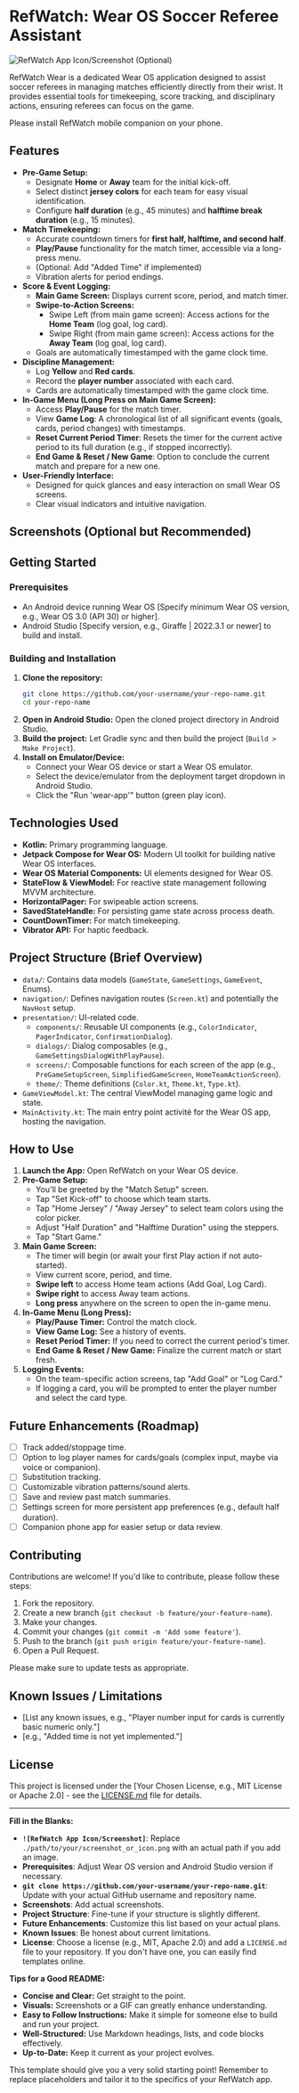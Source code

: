 # RefWatch: Wear OS Soccer Referee Assistant

![RefWatch App Icon/Screenshot (Optional)](./ic_launcher-playstore.png) 

RefWatch Wear is a dedicated Wear OS application designed to assist soccer referees in managing matches efficiently directly from their wrist. It provides essential tools for timekeeping, score tracking, and disciplinary actions, ensuring referees can focus on the game.

Please install RefWatch mobile companion on your phone.
## Features

*   **Pre-Game Setup:**
    *   Designate **Home** or **Away** team for the initial kick-off.
    *   Select distinct **jersey colors** for each team for easy visual identification.
    *   Configure **half duration** (e.g., 45 minutes) and **halftime break duration** (e.g., 15 minutes).
*   **Match Timekeeping:**
    *   Accurate countdown timers for **first half, halftime, and second half**.
    *   **Play/Pause** functionality for the match timer, accessible via a long-press menu.
    *   (Optional: Add "Added Time" if implemented)
    *   Vibration alerts for period endings.
*   **Score & Event Logging:**
    *   **Main Game Screen:** Displays current score, period, and match timer.
    *   **Swipe-to-Action Screens:**
        *   Swipe Left (from main game screen): Access actions for the **Home Team** (log goal, log card).
        *   Swipe Right (from main game screen): Access actions for the **Away Team** (log goal, log card).
    *   Goals are automatically timestamped with the game clock time.
*   **Discipline Management:**
    *   Log **Yellow** and **Red cards**.
    *   Record the **player number** associated with each card.
    *   Cards are automatically timestamped with the game clock time.
*   **In-Game Menu (Long Press on Main Game Screen):**
    *   Access **Play/Pause** for the match timer.
    *   View **Game Log**: A chronological list of all significant events (goals, cards, period changes) with timestamps.
    *   **Reset Current Period Timer**: Resets the timer for the current active period to its full duration (e.g., if stopped incorrectly).
    *   **End Game & Reset / New Game**: Option to conclude the current match and prepare for a new one.
*   **User-Friendly Interface:**
    *   Designed for quick glances and easy interaction on small Wear OS screens.
    *   Clear visual indicators and intuitive navigation.

## Screenshots (Optional but Recommended)

<!-- Add 2-4 key screenshots here. You can use HTML for layout if needed. -->
<!-- Example:
<p float="left">
  <img src="./path/to/screenshot1.png" width="200" />
  <img src="./path/to/screenshot2.png" width="200" />
  <img src="./path/to/screenshot3.png" width="200" />
</p>
-->

## Getting Started

### Prerequisites

*   An Android device running Wear OS [Specify minimum Wear OS version, e.g., Wear OS 3.0 (API 30) or higher].
*   Android Studio [Specify version, e.g., Giraffe | 2022.3.1 or newer] to build and install.

### Building and Installation

1.  **Clone the repository:**
    ```bash
    git clone https://github.com/your-username/your-repo-name.git
    cd your-repo-name
    ```
2.  **Open in Android Studio:**
    Open the cloned project directory in Android Studio.
3.  **Build the project:**
    Let Gradle sync and then build the project (`Build > Make Project`).
4.  **Install on Emulator/Device:**
    *   Connect your Wear OS device or start a Wear OS emulator.
    *   Select the device/emulator from the deployment target dropdown in Android Studio.
    *   Click the "Run 'wear-app'" button (green play icon).

## Technologies Used

*   **Kotlin:** Primary programming language.
*   **Jetpack Compose for Wear OS:** Modern UI toolkit for building native Wear OS interfaces.
*   **Wear OS Material Components:** UI elements designed for Wear OS.
*   **StateFlow & ViewModel:** For reactive state management following MVVM architecture.
*   **HorizontalPager:** For swipeable action screens.
*   **SavedStateHandle:** For persisting game state across process death.
*   **CountDownTimer:** For match timekeeping.
*   **Vibrator API:** For haptic feedback.

## Project Structure (Brief Overview)

*   `data/`: Contains data models (`GameState`, `GameSettings`, `GameEvent`, Enums).
*   `navigation/`: Defines navigation routes (`Screen.kt`) and potentially the `NavHost` setup.
*   `presentation/`: UI-related code.
    *   `components/`: Reusable UI components (e.g., `ColorIndicator`, `PagerIndicator`, `ConfirmationDialog`).
    *   `dialogs/`: Dialog composables (e.g., `GameSettingsDialogWithPlayPause`).
    *   `screens/`: Composable functions for each screen of the app (e.g., `PreGameSetupScreen`, `SimplifiedGameScreen`, `HomeTeamActionScreen`).
    *   `theme/`: Theme definitions (`Color.kt`, `Theme.kt`, `Type.kt`).
*   `GameViewModel.kt`: The central ViewModel managing game logic and state.
*   `MainActivity.kt`: The main entry point activité for the Wear OS app, hosting the navigation.

## How to Use

1.  **Launch the App:** Open RefWatch on your Wear OS device.
2.  **Pre-Game Setup:**
    *   You'll be greeted by the "Match Setup" screen.
    *   Tap "Set Kick-off" to choose which team starts.
    *   Tap "Home Jersey" / "Away Jersey" to select team colors using the color picker.
    *   Adjust "Half Duration" and "Halftime Duration" using the steppers.
    *   Tap "Start Game."
3.  **Main Game Screen:**
    *   The timer will begin (or await your first Play action if not auto-started).
    *   View current score, period, and time.
    *   **Swipe left** to access Home team actions (Add Goal, Log Card).
    *   **Swipe right** to access Away team actions.
    *   **Long press** anywhere on the screen to open the in-game menu.
4.  **In-Game Menu (Long Press):**
    *   **Play/Pause Timer:** Control the match clock.
    *   **View Game Log:** See a history of events.
    *   **Reset Period Timer:** If you need to correct the current period's timer.
    *   **End Game & Reset / New Game:** Finalize the current match or start fresh.
5.  **Logging Events:**
    *   On the team-specific action screens, tap "Add Goal" or "Log Card."
    *   If logging a card, you will be prompted to enter the player number and select the card type.

## Future Enhancements (Roadmap)

*   [ ] Track added/stoppage time.
*   [ ] Option to log player names for cards/goals (complex input, maybe via voice or companion).
*   [ ] Substitution tracking.
*   [ ] Customizable vibration patterns/sound alerts.
*   [ ] Save and review past match summaries.
*   [ ] Settings screen for more persistent app preferences (e.g., default half duration).
*   [ ] Companion phone app for easier setup or data review.

## Contributing

Contributions are welcome! If you'd like to contribute, please follow these steps:

1.  Fork the repository.
2.  Create a new branch (`git checkout -b feature/your-feature-name`).
3.  Make your changes.
4.  Commit your changes (`git commit -m 'Add some feature'`).
5.  Push to the branch (`git push origin feature/your-feature-name`).
6.  Open a Pull Request.

Please make sure to update tests as appropriate.

## Known Issues / Limitations

*   [List any known issues, e.g., "Player number input for cards is currently basic numeric only."]
*   [e.g., "Added time is not yet implemented."]

## License

This project is licensed under the [Your Chosen License, e.g., MIT License or Apache 2.0] - see the [LICENSE.md](LICENSE.md) file for details.

---

**Fill in the Blanks:**

*   **`![RefWatch App Icon/Screenshot]`**: Replace `./path/to/your/screenshot_or_icon.png` with an actual path if you add an image.
*   **Prerequisites**: Adjust Wear OS version and Android Studio version if necessary.
*   **`git clone https://github.com/your-username/your-repo-name.git`**: Update with your actual GitHub username and repository name.
*   **Screenshots**: Add actual screenshots.
*   **Project Structure**: Fine-tune if your structure is slightly different.
*   **Future Enhancements**: Customize this list based on your actual plans.
*   **Known Issues**: Be honest about current limitations.
*   **License**: Choose a license (e.g., MIT, Apache 2.0) and add a `LICENSE.md` file to your repository. If you don't have one, you can easily find templates online.

**Tips for a Good README:**

*   **Concise and Clear:** Get straight to the point.
*   **Visuals:** Screenshots or a GIF can greatly enhance understanding.
*   **Easy to Follow Instructions:** Make it simple for someone else to build and run your project.
*   **Well-Structured:** Use Markdown headings, lists, and code blocks effectively.
*   **Up-to-Date:** Keep it current as your project evolves.

This template should give you a very solid starting point! Remember to replace placeholders and tailor it to the specifics of your RefWatch app.